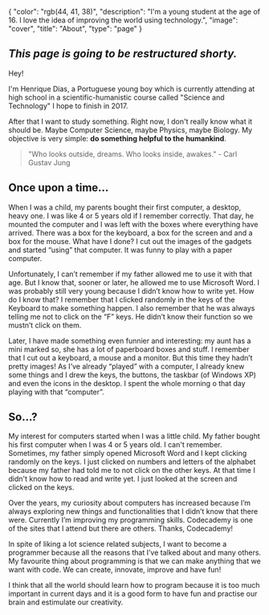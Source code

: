 {
  "color": "rgb(44, 41, 38)",
  "description": "I'm a young student at the age of 16. I love the idea of improving the world using technology.",
  "image": "cover",
  "title": "About",
  "type": "page"
}

## *This page is going to be restructured shorty.*

Hey!

I'm Henrique Dias, a Portuguese young boy which is currently attending at high school in a scientific-humanistic course called "Science and Technology" I hope to finish in 2017.

After that I want to study something. Right now, I don't really know what it should be. Maybe Computer Science, maybe Physics, maybe Biology. My objective is very simple: **do something helpful to the humankind**.

> "Who looks outside, dreams. Who looks inside, awakes." - Carl Gustav Jung

## Once upon a time...

When I was a child, my parents bought their first computer, a desktop, heavy one. I was like 4 or 5 years old if I remember correctly. That day, he mounted the computer and I was left with the boxes where everything have arrived. There was a box for the keyboard, a box for the screen and and a box for the mouse. What have I done? I cut out the images of the gadgets and started “using” that computer. It was funny to play with a paper computer.

Unfortunately, I can’t remember if my father allowed me to use it with that age. But I know that, sooner or later, he allowed me to use Microsoft Word. I was probably still very young because I didn’t know how to write yet. How do I know that? I remember that I clicked randomly in the keys of the Keyboard to make something happen. I also remember that he was always telling me not to click on the “F” keys. He didn’t know their function so we mustn’t click on them.

Later, I have made something even funnier and interesting: my aunt has a mini marked so, she has a lot of paperboard boxes and stuff. I remember that I cut out a keyboard, a mouse and a monitor. But this time they hadn’t pretty images! As I’ve already “played” with a computer, I already knew some things and I drew the keys, the buttons, the taskbar (of Windows XP) and even the icons in the desktop. I spent the whole morning o that day playing with that “computer”.

## So...?

My interest for computers started when I was a little child. My father bought his first computer when I was 4 or 5 years old. I can't remember. Sometimes, my father simply opened Microsoft Word and I kept clicking randomly on the keys. I just clicked on numbers and letters of the alphabet because my father had told me to not click on the other keys. At that time I didn't know how to read and write yet. I just looked at the screen and clicked on the keys.

Over the years, my curiosity about computers has increased because I’m always exploring new things and functionalities that I didn’t know that there were. Currently I’m improving my programming skills. Codecademy is one of the sites that I attend but there are others. Thanks, Codecademy!

In spite of liking a lot science related subjects, I want to become a programmer because all the reasons that I’ve talked about and many others. My favourite thing about programming is that we can make anything that we want with code. We can create, innovate, improve and have fun!  

I think that all the world should learn how to program because it is too much important in current days and it is a good form to have fun and practise our brain and estimulate our creativity.
